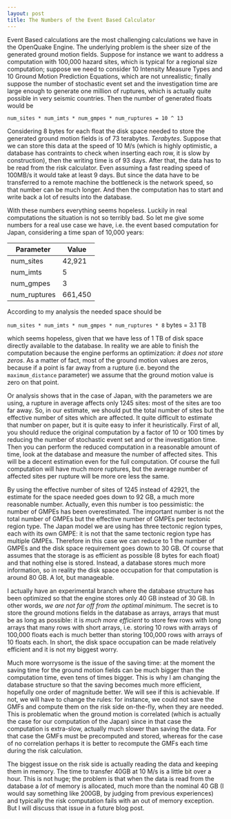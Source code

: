 ```yaml
---
layout: post
title: The Numbers of the Event Based Calculator
---
```


Event Based calculations are the most challenging calculations we
have in the OpenQuake Engine.
The underlying problem is the sheer size of the generated ground motion
fields. Suppose for instance we want to address a computation
with 100,000 hazard sites, which is typical for a regional
size computation; suppose we need to consider 10 Intensity Measure Types
and 10 Ground Motion Prediction Equations, which are not unrealistic;
finally suppose the number of stochastic event set and the investigation
time are large enough to generate one million of ruptures, which is
actually quite possible in very seismic countries. Then the
number of generated floats would be 

 `num_sites * num_imts * num_gmpes * num_ruptures = 10 ^ 13`

Considering 8 bytes for each float the disk space needed to store the
generated ground motion fields is of 73 terabytes. *Terabytes*. Suppose
that we can store this data at the speed of 10 M/s (which is highly
optimistic, a database has contraints to check when inserting each
row, it is slow by construction), then the writing time is of 93
days. After that, the data has to be read from the risk calculator. Even
assuming a fast reading speed of 100MB/s it would take at least 9
days. But since the data have to be transferred to a remote machine
the bottleneck is the network speed, so that number can be much
longer. And then the computation has to start and write back a lot
of results into the database.

With these numbers everything seems hopeless. Luckily in real computations
the situation is not so terribly bad. So let me give some numbers for a
real use case we have, i.e. the event based computation for Japan,
considering a time span of 10,000 years:

Parameter    | Value
-------------|--------
num_sites    | 42,921
num_imts     | 5
num_gmpes    | 3
num_ruptures | 661,450

According to my analysis the needed space should be

 `num_sites * num_imts * num_gmpes * num_ruptures * 8` bytes = 3.1 TB

which seems hopeless, given that we have less of 1 TB of disk space
directly available to the database. In reality we are able to finish
the computation because the engine performs an optimization:
*it does not store zeros*. As a matter of fact, most of the ground motion
values are zeros, because if a point is far away from a rupture (i.e.
beyond the `maximum_distance` parameter) we assume that the
ground motion value is zero on that point.

Or analysis shows that in the case of Japan, with the parameters we
are using, a rupture in average affects only 1245 sites: most of the
sites are too far away. So, in our estimate, we should put the total
number of sites but the effective number of sites which are
affected. It quite difficult to estimate that number on paper, but it
is quite easy to infer it heuristically.  First of all, you should
reduce the original computation by a factor of 10 or 100 times by
reducing the number of stochastic event set and or the investigation
time. Then you can perform the reduced computation in a reasonable
amount of time, look at the database and measure the number of
affected sites. This will be a decent estimation even for the
full computation. Of course the full computation will have much more ruptures,
but the average number of affected sites per rupture will be more
ore less the same.

By using the effective number of sites of 1245 instead of 42921, the
estimate for the space needed goes down to 92 GB, a much more reasonable
number. Actually, even this number is too pessimistic: the number of
GMPEs has been overestimated. The important number is not the total number
of GMPEs but the effective number of GMPEs per tectonic region type.
The Japan model we are using has three tectonic region types, each with
its own GMPE: it is not that the same tectonic region type has multiple
GMPEs. Therefore in this case we can reduce to 1 the number of GMPEs and
the disk space requirement goes down to 30 GB. Of course that assumes
that the storage is as efficient as possible (8 bytes for each float)
and that nothing else is stored. Instead, a database stores much more
information, so in reality the disk space occupation for that computation
is around 80 GB. A lot, but manageable.

I actually have an experimental branch where the database structure
has been optimized so that the engine stores only 40 GB instead of 30
GB. In other words, *we are not far off from the optimal minimum*. The
secret is to store the ground motions fields in the database as
arrays, arrays that must be as long as possible: it is *much more
efficient* to store few rows with long arrays that many rows with
short arrays, i.e. storing 10 rows with arrays of 100,000 floats each
is much better than storing 100,000 rows with arrays of 10 floats
each. In short, the disk space occupation can be made relatively
efficient and it is not my biggest worry.

Much more worrysome is the issue of the saving time: at the moment the
saving time for the ground motion fields can be much bigger than the
computation time, even tens of times bigger. This is why I am changing
the database structure so that the saving becomes much more efficient,
hopefully one order of magnitude better. We will see if this is
achievable. If not, we will have to change the rules: for instance, we
could not save the GMFs and compute them on the risk side on-the-fly,
when they are needed. This is problematic when the ground motion is
correlated (which is actually the case for our computation of the
Japan) since in that case the computation is extra-slow, actually much
slower than saving the data. For that case the GMFs must be
precomputed and stored, whereas for the case of no correlation perhaps
it is better to recompute the GMFs each time during the risk
calculation.

The biggest issue on the risk side is actually reading the data and
keeping them in memory. The time to transfer 40GB at 10 M/s is a
little bit over a hour. This is not huge; the problem is that when
the data is read from the database a *lot* of memory is allocated,
much more than the nominal 40 GB (I would say something like 200GB, by
judging from previous experiences) and typically the risk computation
fails with an out of memory exception. But I will discuss that issue
in a future blog post.
